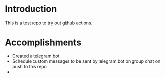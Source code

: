 # Introduction

This is a test repo to try out github actions.

# Accomplishments

- Created a telegram bot
- Schedule custom messages to be sent by telegram bot on group chat on push to this repo
-
